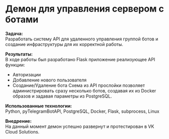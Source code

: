 # Демон для управления сервером с ботами

**Задача:**<br>
Разработать систему API для удаленного управления группой ботов и создание инфраструктуры для их корректной работы. 

**Результаты:**<br>
В ходе работы был разработано Flask приложение реализующее API функции:
- Авторизации
- Добавление нового пользователя
- Создание/Удаление бота
Схема из API прослойки позволяет администрировать сразу несколько ботов, создавая их из Docker образов и задавая параметры из PostgreSQL. 

**Использованные технологии:**<br>
Python, pyTelegramBotAPI, PostgreSQL, Docker, Flask, subprocess, Linux

**Внедрение:**<br>
На данный момент демон успешно развернут и протестирован в VK Cloud Solutions.
